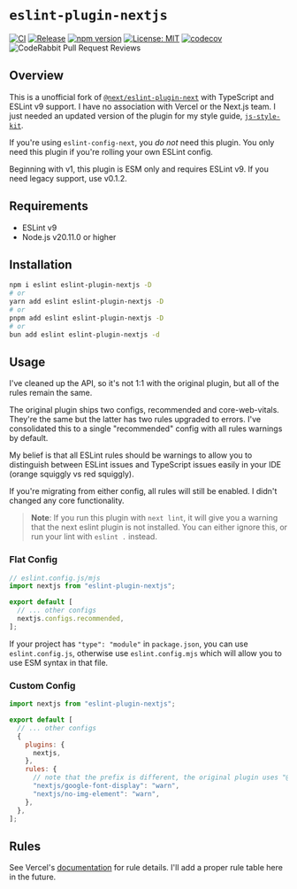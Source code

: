 # `eslint-plugin-nextjs`

[![CI](https://github.com/drake-nathan/js-style-kit/actions/workflows/ci.yaml/badge.svg)](https://github.com/drake-nathan/js-style-kit/actions/workflows/ci.yaml)
[![Release](https://github.com/drake-nathan/js-style-kit/actions/workflows/release.yaml/badge.svg)](https://github.com/drake-nathan/js-style-kit/actions/workflows/release.yaml)
[![npm version](https://img.shields.io/npm/v/eslint-plugin-nextjs.svg)](https://www.npmjs.com/package/eslint-plugin-nextjs)
[![License: MIT](https://img.shields.io/badge/License-MIT-yellow.svg)](https://opensource.org/licenses/MIT)
[![codecov](https://codecov.io/gh/drake-nathan/js-style-kit/graph/badge.svg?token=C57D67JAE0)](https://codecov.io/gh/drake-nathan/js-style-kit)
![CodeRabbit Pull Request Reviews](https://img.shields.io/coderabbit/prs/github/drake-nathan/js-style-kit?labelColor=5C5C5C&color=FF570A&link=https%3A%2F%2Fcoderabbit.ai&label=CodeRabbit%20Reviews)

## Overview

This is a unofficial fork of [`@next/eslint-plugin-next`](https://www.npmjs.com/package/@next/eslint-plugin-next) with TypeScript and ESLint v9 support. I have no association with Vercel or the Next.js team. I just needed an updated version of the plugin for my style guide, [`js-style-kit`](https://js-style-kit.mintlify.app/introduction).

If you're using `eslint-config-next`, you _do not_ need this plugin.
You only need this plugin if you're rolling your own ESLint config.

Beginning with v1, this plugin is ESM only and requires ESLint v9. If you need legacy support, use v0.1.2.

## Requirements

- ESLint v9
- Node.js v20.11.0 or higher

## Installation

```bash
npm i eslint eslint-plugin-nextjs -D
# or
yarn add eslint eslint-plugin-nextjs -D
# or
pnpm add eslint eslint-plugin-nextjs -D
# or
bun add eslint eslint-plugin-nextjs -d
```

## Usage

I've cleaned up the API, so it's not 1:1 with the original plugin, but all of the rules remain the same.

The original plugin ships two configs, recommended and core-web-vitals. They're the same but the latter has two rules upgraded to errors. I've consolidated this to a single "recommended" config with all rules warnings by default.

My belief is that all ESLint rules should be warnings to allow you to distinguish between ESLint issues and TypeScript issues easily in your IDE (orange squiggly vs red squiggly).

If you're migrating from either config, all rules will still be enabled. I didn't changed any core functionality.

> **Note**: If you run this plugin with `next lint`, it will give you a warning that the next eslint plugin is not installed. You can either ignore this, or run your lint with `eslint .` instead.

### Flat Config

```js
// eslint.config.js/mjs
import nextjs from "eslint-plugin-nextjs";

export default [
  // ... other configs
  nextjs.configs.recommended,
];
```

If your project has `"type": "module"` in `package.json`, you can use `eslint.config.js`, otherwise use `eslint.config.mjs` which will allow you to use ESM syntax in that file.

### Custom Config

```js
import nextjs from "eslint-plugin-nextjs";

export default [
  // ... other configs
  {
    plugins: {
      nextjs,
    },
    rules: {
      // note that the prefix is different, the original plugin uses "@next/next/"
      "nextjs/google-font-display": "warn",
      "nextjs/no-img-element": "warn",
    },
  },
];
```

## Rules

See Vercel's [documentation](https://nextjs.org/docs/app/api-reference/config/eslint#rules) for rule details. I'll add a proper rule table here in the future.
